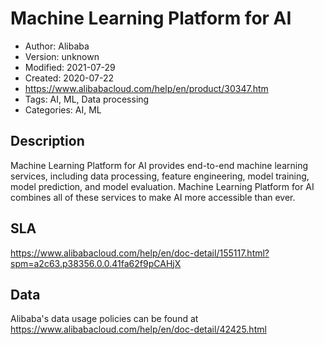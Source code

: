 # Machine Learning Platform for AI

* Author: Alibaba
* Version: unknown
* Modified: 2021-07-29
* Created: 2020-07-22
* <https://www.alibabacloud.com/help/en/product/30347.htm>
* Tags: AI, ML, Data processing
* Categories: AI, ML

## Description

Machine Learning Platform for AI provides end-to-end machine learning services, including data processing, feature engineering, model training, model prediction, and model evaluation. Machine Learning Platform for AI combines all of these services to make AI more accessible than ever.

## SLA

https://www.alibabacloud.com/help/en/doc-detail/155117.html?spm=a2c63.p38356.0.0.41fa62f9pCAHjX

## Data

Alibaba's data usage policies can be found at https://www.alibabacloud.com/help/en/doc-detail/42425.html
